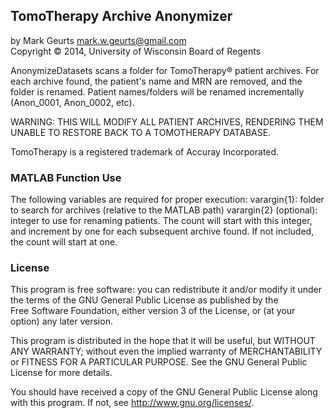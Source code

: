 ## TomoTherapy Archive Anonymizer

by Mark Geurts <mark.w.geurts@gmail.com>
<br>Copyright &copy; 2014, University of Wisconsin Board of Regents

AnonymizeDatasets scans a folder for TomoTherapy&reg; patient archives. For each archive found, the patient's name and MRN are removed, and the folder is renamed.  Patient names/folders will be renamed incrementally (Anon_0001, Anon_0002, etc).

WARNING: THIS WILL MODIFY ALL PATIENT ARCHIVES, RENDERING THEM UNABLE TO RESTORE BACK TO A TOMOTHERAPY DATABASE.

TomoTherapy is a registered trademark of Accuray Incorporated.

### MATLAB Function Use

The following variables are required for proper execution: 
  varargin{1}: folder to search for archives (relative to the MATLAB
      path)
  varargin{2} (optional): integer to use for renaming patients.  The 
      count will start with this integer, and increment by one for each
      subsequent archive found.  If not included, the count will start at
      one.

### License

This program is free software: you can redistribute it and/or modify it 
under the terms of the GNU General Public License as published by the  
Free Software Foundation, either version 3 of the License, or (at your 
option) any later version.

This program is distributed in the hope that it will be useful, but 
WITHOUT ANY WARRANTY; without even the implied warranty of 
MERCHANTABILITY or FITNESS FOR A PARTICULAR PURPOSE. See the GNU General 
Public License for more details.

You should have received a copy of the GNU General Public License along 
with this program. If not, see http://www.gnu.org/licenses/.
